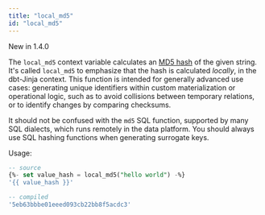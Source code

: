 ```yaml
---
title: "local_md5"
id: "local_md5"
---
```

<Changelog>New in 1.4.0</Changelog>

The `local_md5` context variable calculates an [MD5 hash](https://en.wikipedia.org/wiki/MD5) of the given string. It's called `local_md5` to emphasize that the hash is calculated _locally_, in the dbt-Jinja context. This function is intended for generally advanced use cases: generating unique identifiers within custom materialization or operational logic, such as to avoid collisions between temporary relations, or to identify changes by comparing checksums.

It should not be confused with the `md5` SQL function, supported by many SQL dialects, which runs remotely in the data platform. You should always use SQL hashing functions when generating <Term id="surrogate-key">surrogate keys</Term>.

Usage:
```sql
-- source
{%- set value_hash = local_md5("hello world") -%}
'{{ value_hash }}'

-- compiled
'5eb63bbbe01eeed093cb22bb8f5acdc3'
```
